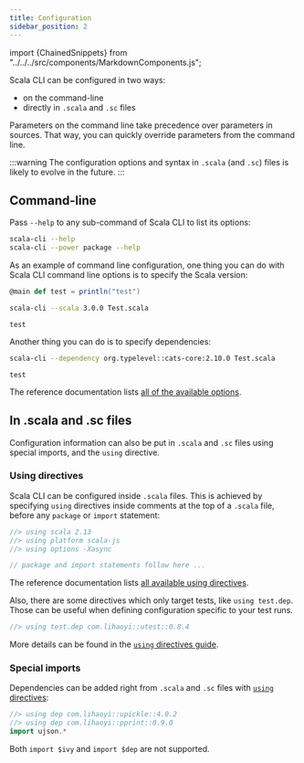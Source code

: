 ```yaml
---
title: Configuration
sidebar_position: 2
---
```


import {ChainedSnippets} from "../../../src/components/MarkdownComponents.js";

Scala CLI can be configured in two ways:
- on the command-line
- directly in `.scala` and `.sc` files

Parameters on the command line take precedence over parameters in sources.
That way, you can quickly override parameters from the command line.

:::warning
The configuration options and syntax in `.scala` (and `.sc`) files is likely to evolve in the future.
:::

## Command-line

Pass `--help` to any sub-command of Scala CLI to list its options:
```bash
scala-cli --help
scala-cli --power package --help
```

As an example of command line configuration, one thing you can do with Scala CLI command line options is to specify the Scala version:
```scala title=Test.scala
@main def test = println("test")
```

<ChainedSnippets>

```bash
scala-cli --scala 3.0.0 Test.scala
```

```text
test
```

</ChainedSnippets>

Another thing you can do is to specify dependencies:

<ChainedSnippets>

```bash
scala-cli --dependency org.typelevel::cats-core:2.10.0 Test.scala
```

```text
test
```

</ChainedSnippets>

The reference documentation lists [all of the available options](../../reference/cli-options.md).


## In .scala and .sc files

Configuration information can also be put in `.scala` and `.sc` files using special imports, and the `using` directive.

### Using directives

Scala CLI can be configured inside `.scala` files.
This is achieved by specifying `using` directives inside comments at the top of a `.scala` file, 
before any `package` or `import` statement:

```scala compile
//> using scala 2.13
//> using platform scala-js
//> using options -Xasync

// package and import statements follow here ...
```

The reference documentation lists [all available using directives](/docs/reference/directives.md#using-directives).

Also, there are some directives which only target tests, like `using test.dep`. 
Those can be useful when defining configuration specific to your test runs.

```scala compile
//> using test.dep com.lihaoyi::utest::0.8.4
```

More details can be found in the [`using` directives guide](using-directives.md#directives-with-a-test-scope-equivalent).

### Special imports

Dependencies can be added right from `.scala` and `.sc` files with [`using` directives](#using-directives):

```scala compile
//> using dep com.lihaoyi::upickle::4.0.2
//> using dep com.lihaoyi::pprint::0.9.0
import ujson.*
```

Both `import $ivy` and `import $dep` are not supported.
